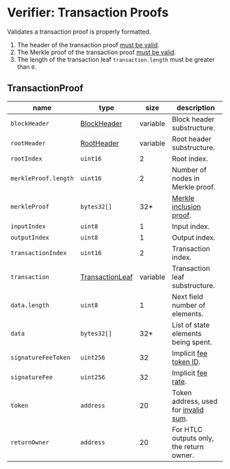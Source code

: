 Verifier: Transaction Proofs
===

Validates a transaction proof is properly formatted.

1. The header of the transaction proof [must be valid](./Block%20Header.md).
1. The Merkle proof of the transaction proof [must be valid](./Merkle%20Proof.md).
1. The length of the transaction leaf `transaction.length` must be greater than `0`.

TransactionProof
---

| name                 | type                                                           | size     | description                                                              |
| -------------------- | -------------------------------------------------------------- | -------- | ------------------------------------------------------------------------ |
| `blockHeader`        | [BlockHeader](../1.%20Data%20Structures/Blocks.md)             | variable | Block header substructure.                                               |
| `rootHeader`         | [RootHeader](../1.%20Data%20Structures/Roots.md)               | variable | Root header substructure.                                                |
| `rootIndex`          | `uint16`                                                       | 2        | Root index.                                                              |
| `merkleProof.length` | `uint16`                                                       | 2        | Number of nodes in Merkle proof.                                         |
| `merkleProof`        | `bytes32[]`                                                    | 32*      | [Merkle inclusion proof](./Merkle%20Proof.md).                           |
| `inputIndex`         | `uint8`                                                        | 1        | Input index.                                                             |
| `outputIndex`        | `uint8`                                                        | 1        | Output index.                                                            |
| `transactionIndex`   | `uint16`                                                       | 2        | Transaction index.                                                       |
| `transaction`        | [TransactionLeaf](./../1.%20Data%20Structures/Transactions.md) | variable | Transaction leaf substructure.                                           |
| `data.length`        | `uint8`                                                        | 1        | Next field number of elements.                                           |
| `data`               | `bytes32[]`                                                    | 32*      | List of state elements being spent.                                      |
| `signatureFeeToken`  | `uint256`                                                      | 32       | Implicit [fee token ID](../1.%20Data%20Structures/Roots.md).             |
| `signatureFee`       | `uint256`                                                      | 32       | Implicit [fee rate](./../1.%20Data%20Structures/Roots.md).               |
| `token`              | `address`                                                      | 20       | Token address, used for [invalid sum](../3.%20Provers/Invalid%20Sum.md). |
| `returnOwner`        | `address`                                                      | 20       | For HTLC outputs only, the return owner.                                 |
